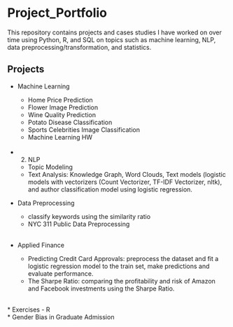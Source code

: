 # Project_Portfolio

This repository contains projects and cases studies I have worked on over time using Python, R, and SQL 
on topics such as machine learning, NLP, data preprocessing/transformation, and statistics.

## Projects 
* Machine Learning <br>
    * Home Price Prediction <br>
    * Flower Image Prediction <br>
    * Wine Quality Prediction <br>
    * Potato Disease Classification <br>
    *  Sports Celebrities Image Classification <br>
    *  Machine Learning HW  
  <br>
* 2. NLP <br>
   * Topic Modeling <br>
   * Text Analysis: Knowledge Graph, Word Clouds, Text models (logistic models with vectorizers (Count Vectorizer, TF-IDF Vectorizer, nltk), and author classification model using logistic regression. <br>

* Data Preprocessing <br>
    * classify keywords using the similarity ratio <br>
    * NYC 311 Public Data Preprocessing <br>
  <br>
* Applied Finance <br>
    * Predicting Credit Card Approvals: preprocess the dataset and fit a logistic regression model to the train set, make predictions and evaluate performance. <br>
    * The Sharpe Ratio: comparing the profitability and risk of Amazon and Facebook investments using the Sharpe Ratio. <br>
<br>
* Exercises - R <br>
    * Gender Bias in Graduate Admission <br>
